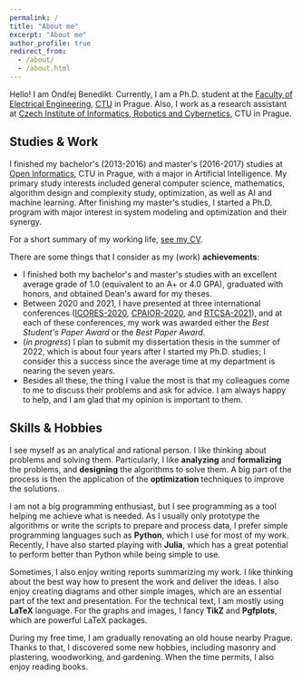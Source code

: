 ```yaml
---
permalink: /
title: "About me"
excerpt: "About me"
author_profile: true
redirect_from: 
  - /about/
  - /about.html
---
```


Hello! I am Ondřej Benedikt. Currently, I am a Ph.D. student at the [Faculty of Electrical Engineering](https://fel.cvut.cz/cz/), [CTU](https://www.cvut.cz/en) in Prague. Also, I work as a research assistant at [Czech Institute of Informatics, Robotics and Cybernetics](https://www.ciirc.cvut.cz/), CTU in Prague. 


## Studies & Work
I finished my bachelor's (2013-2016) and master's (2016-2017) studies at [Open Informatics](https://oi.fel.cvut.cz/), CTU in Prague, with a major in Artificial Intelligence. My primary study interests included general computer science, mathematics, algorithm design and complexity study, optimization, as well as AI and machine learning. After finishing my master's studies, I started a Ph.D. program with major interest in system modeling and optimization and their synergy.

For a short summary of my working life, [see my CV](https://benedond.github.io/files/cv.pdf).


There are some things that I consider as my (work) **achievements**:
- I finished both my bachelor's and master's studies with an excellent average grade of 1.0 (equivalent to an A+ or 4.0 GPA), graduated with honors, and obtained Dean's award for my theses.
- Between 2020 and 2021, I have presented at three international conferences ([ICORES-2020](https://icores.scitevents.org/?y=2020), [CPAIOR-2020](https://cpaior2020.dbai.tuwien.ac.at/), and [RTCSA-2021](https://rtcsa2021.github.io/)), and at each of these conferences, my work was awarded either the *Best Student's Paper Award* or the *Best Paper Award*.
- (*in progress*) I plan to submit my dissertation thesis in the summer of 2022, which is about four years after I started my Ph.D. studies; I consider this a success since the average time at my department is nearing the seven years.
- Besides all these, the thing I value the most is that my colleagues come to me to discuss their problems and ask for advice. I am always happy to help, and I am glad that my opinion is important to them.

## Skills & Hobbies

I see myself as an analytical and rational person. I like thinking about problems and solving them. Particularly, I like **analyzing** and **formalizing** the problems, and **designing** the algorithms to solve them. A big part of the process is then the application of the **optimization** techniques to improve the solutions.

I am not a big programming enthusiast, but I see programming as a tool helping me achieve what is needed. As I usually only prototype the algorithms or write the scripts to prepare and process data, I prefer simple programming languages such as **Python**, which I use for most of my work. Recently, I have also started playing with **Julia**, which has a great potential to perform better than Python while being simple to use.

Sometimes, I also enjoy writing reports summarizing my work. I like thinking about the best way how to present the work and deliver the ideas. I also enjoy creating diagrams and other simple images, which are an essential part of the text and presentation. For the technical text, I am mostly using **LaTeX** language. For the graphs and images, I fancy **TikZ** and **Pgfplots**, which are powerful LaTeX packages.

During my free time, I am gradually renovating an old house nearby Prague. Thanks to that, I discovered some new hobbies, including masonry and plastering, woodworking, and gardening. When the time permits, I also enjoy reading books.